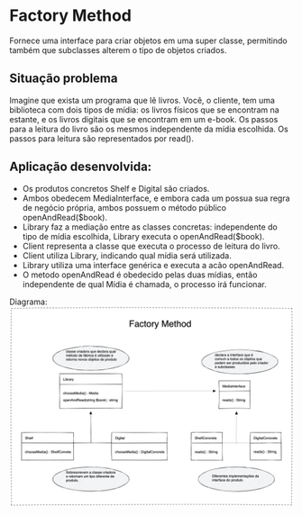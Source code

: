 # Factory Method

Fornece uma interface para criar objetos em uma super classe, permitindo também que subclasses alterem o tipo de objetos criados.

## Situação problema
Imagine que exista um programa que lê livros. Você, o cliente, tem uma biblioteca com dois tipos de mídia: os livros físicos que se encontram na estante, e os livros digitais que se encontram em um e-book. Os passos para a leitura do livro são os mesmos independente da mídia escolhida. Os passos para leitura são representados por read().

## Aplicação desenvolvida:
- Os produtos concretos Shelf e Digital são criados.
- Ambos obedecem MediaInterface, e embora cada um possua sua regra de negócio própria, ambos possuem o método público openAndRead($book).
- Library faz a mediação entre as classes concretas: independente do tipo de mídia escolhida, Library executa o openAndRead($book).   
- Client representa a classe que executa o processo de leitura do livro.
- Client utiliza Library, indicando qual mídia será utilizada.
- Library utiliza uma interface genérica e executa a acão openAndRead.
- O metodo openAndRead é obedecido pelas duas mídias, então independente de qual Mídia é chamada, o processo irá funcionar.


Diagrama:
![diagrama do factory method](/Fixtures/img/factory.png "Diagrama do Factory Method")